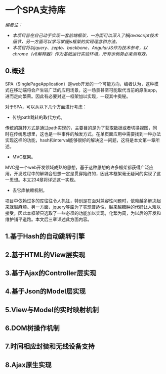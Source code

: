 # 一个SPA支持库

*编者注：*

  * *本项目旨在自己动手实现一套前端框架，一方面可以深入了解javascript技术细节，另一方面可以学习掌握js框架的实现理念和方法。*
  * *本项目将以jquery、zepto、backbone、AngularJS作为技术参考，以chrome（v8解释器）作为基础运行实验环境，所有示例势必亲测有效。*
  
## 0.概述
  SPA（SinglePageApplication）是web开发的一个可能方向，编者认为，这种模式在移动端将会产生较广泛的应用场景，这一场景甚至可能取代当前的原生app，进而走向繁荣。因此有必要对这一框架加以实现，一窥其中奥秘。
  
  对于SPA，可以从以下几个方面进行考虑：

  * 传统path跳转的取代方式。
  
  传统的跳转方式是通过path实现的，主要目的是为了获取数据或者切换视图，同时在传统思想里，这也是一种事件的触发方式。在单页面应用中需要找到一种办法实现这样的功能，hash和interval能够很好的解决这一问题，这将是本文第一章所述。

  * MVC框架。
  
  MVC是一个web开发领域成熟的思想，基于这种思想的许多框架都获得广泛应用，开发过程中的解耦合思想一定是贯穿始终的，因此本框架毫无疑问的实现了这一思想。本文234章将详述这一实现。

  * 去它库依赖机制。
  
  项目中依赖过多的库往往令人抓狂，特别是在面对兼容性问题时，依赖越多解决起来就越麻烦。另一方面，jquery等库为了实现普适性，越来越臃肿的代码让人难以接受，因此本框架只选取了一些必须的功能加以实现，化繁为简，为以后的开发和维护铺平道路。本文后三章详述此方面内容。

## 1.基于Hash的自动跳转引擎
## 2.基于HTML的View层实现
## 3.基于Ajax的Controller层实现
## 4.基于Json的Model层实现
## 5.View与Model的实时映射机制
## 6.DOM树操作机制
## 7.时间相应封装和无线设备支持
## 8.Ajax原生实现
